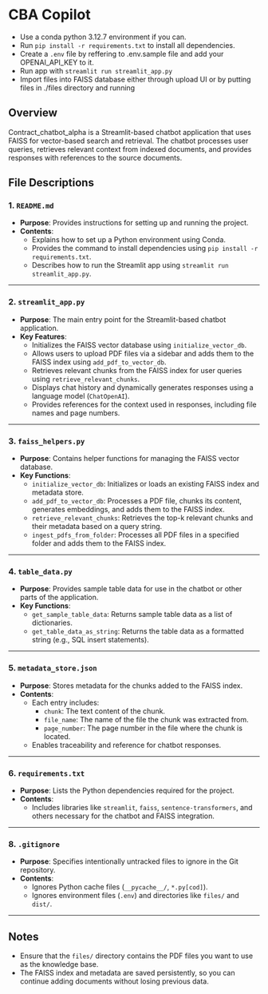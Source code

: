 # CBA Copilot
- Use a conda python 3.12.7 environment if you can.
- Run `pip install -r requirements.txt` to install all dependencies.
- Create a `.env` file by reffering to .env.sample file and add your OPENAI_API_KEY to it.
- Run app with `streamlit run streamlit_app.py`
- Import files into FAISS database either through upload UI or by putting files in ./files directory and running 

## Overview
Contract_chatbot_alpha is a Streamlit-based chatbot application that uses FAISS for vector-based search and retrieval. The chatbot processes user queries, retrieves relevant context from indexed documents, and provides responses with references to the source documents.

## File Descriptions

### **1. `README.md`**
- **Purpose**: Provides instructions for setting up and running the project.
- **Contents**:
  - Explains how to set up a Python environment using Conda.
  - Provides the command to install dependencies using `pip install -r requirements.txt`.
  - Describes how to run the Streamlit app using `streamlit run streamlit_app.py`.

---

### **2. `streamlit_app.py`**
- **Purpose**: The main entry point for the Streamlit-based chatbot application.
- **Key Features**:
  - Initializes the FAISS vector database using `initialize_vector_db`.
  - Allows users to upload PDF files via a sidebar and adds them to the FAISS index using `add_pdf_to_vector_db`.
  - Retrieves relevant chunks from the FAISS index for user queries using `retrieve_relevant_chunks`.
  - Displays chat history and dynamically generates responses using a language model (`ChatOpenAI`).
  - Provides references for the context used in responses, including file names and page numbers.

---

### **3. `faiss_helpers.py`**
- **Purpose**: Contains helper functions for managing the FAISS vector database.
- **Key Functions**:
  - `initialize_vector_db`: Initializes or loads an existing FAISS index and metadata store.
  - `add_pdf_to_vector_db`: Processes a PDF file, chunks its content, generates embeddings, and adds them to the FAISS index.
  - `retrieve_relevant_chunks`: Retrieves the top-k relevant chunks and their metadata based on a query string.
  - `ingest_pdfs_from_folder`: Processes all PDF files in a specified folder and adds them to the FAISS index.

---

### **4. `table_data.py`**
- **Purpose**: Provides sample table data for use in the chatbot or other parts of the application.
- **Key Functions**:
  - `get_sample_table_data`: Returns sample table data as a list of dictionaries.
  - `get_table_data_as_string`: Returns the table data as a formatted string (e.g., SQL insert statements).

---

### **5. `metadata_store.json`**
- **Purpose**: Stores metadata for the chunks added to the FAISS index.
- **Contents**:
  - Each entry includes:
    - `chunk`: The text content of the chunk.
    - `file_name`: The name of the file the chunk was extracted from.
    - `page_number`: The page number in the file where the chunk is located.
  - Enables traceability and reference for chatbot responses.

---

### **6. `requirements.txt`**
- **Purpose**: Lists the Python dependencies required for the project.
- **Contents**:
  - Includes libraries like `streamlit`, `faiss`, `sentence-transformers`, and others necessary for the chatbot and FAISS integration.

---

### **8. `.gitignore`**
- **Purpose**: Specifies intentionally untracked files to ignore in the Git repository.
- **Contents**:
  - Ignores Python cache files (`__pycache__/`, `*.py[cod]`).
  - Ignores environment files (`.env`) and directories like `files/` and `dist/`.


---

## Notes
- Ensure that the `files/` directory contains the PDF files you want to use as the knowledge base.
- The FAISS index and metadata are saved persistently, so you can continue adding documents without losing previous data.
